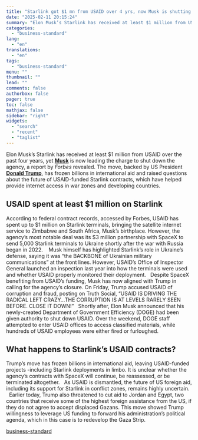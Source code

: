 ```yaml
---
title: "Starlink got $1 mn from USAID over 4 yrs, now Musk is shutting it down"
date: "2025-02-11 20:15:24"
summary: "Elon Musk’s Starlink has received at least $1 million from USAID over the past four years, yet Musk is now leading the charge to shut down the agency, a report by Forbes revealed. The move, backed by US President Donald Trump, has frozen billions in international aid and raised questions..."
categories:
  - "business-standard"
lang:
  - "en"
translations:
  - "en"
tags:
  - "business-standard"
menu: ""
thumbnail: ""
lead: ""
comments: false
authorbox: false
pager: true
toc: false
mathjax: false
sidebar: "right"
widgets:
  - "search"
  - "recent"
  - "taglist"
---
```


Elon Musk’s Starlink has received at least $1 million from USAID over the past four years, yet **[Musk](https://www.business-standard.com/topic/elon-musk-tesla)** is now leading the charge to shut down the agency, a report by *Forbes* revealed. The move, backed by US President **[Donald Trump](https://www.business-standard.com/topic/us-president-donald-trump)**, has frozen billions in international aid and raised questions about the future of USAID-funded Starlink contracts, which have helped provide internet access in war zones and developing countries.
 

USAID spent at least $1 million on Starlink
-------------------------------------------

According to federal contract records, accessed by Forbes, USAID has spent up to $1 million on Starlink terminals, bringing the satellite internet service to Zimbabwe and South Africa, Musk’s birthplace. However, the agency’s most notable deal was its $3 million partnership with SpaceX to send 5,000 Starlink terminals to Ukraine shortly after the war with Russia began in 2022. 
 
Musk himself has highlighted Starlink’s role in Ukraine’s defense, saying it was “the BACKBONE of Ukrainian military communications” at the front lines. However, USAID’s Office of Inspector General launched an inspection last year into how the terminals were used and whether USAID properly monitored their deployment.
 
Despite SpaceX benefiting from USAID’s funding, Musk has now aligned with Trump in calling for the agency’s closure. On Friday, Trump accused USAID of corruption and fraud, posting on Truth Social, “USAID IS DRIVING THE RADICAL LEFT CRAZY…THE CORRUPTION IS AT LEVELS RARELY SEEN BEFORE. CLOSE IT DOWN!”
 
Shortly after, Elon Musk announced that his newly-created Department of Government Efficiency (DOGE) had been given authority to shut down USAID. Over the weekend, DOGE staff attempted to enter USAID offices to access classified materials, while hundreds of USAID employees were either fired or furloughed.
 

What happens to Starlink’s USAID contracts?
-------------------------------------------

Trump’s move has frozen billions in international aid, leaving USAID-funded projects -including Starlink deployments in limbo. It is unclear whether the agency’s contracts with SpaceX will continue, be reassessed, or be terminated altogether.
 
As USAID is dismantled, the future of US foreign aid, including its support for Starlink in conflict zones, remains highly uncertain.
 
Earlier today, Trump also threatened to cut aid to Jordan and Egypt, two countries that receive some of the highest foreign assistance from the US, if they do not agree to accept displaced Gazans. This move showed Trump willingness to leverage US funding to forward his administration’s political agenda, which in this case is to redevelop the Gaza Strip.

[business-standard](https://www.business-standard.com/world-news/elon-musk-starlink-usaid-funding-controversy-trump-support-125021101418_1.html)

